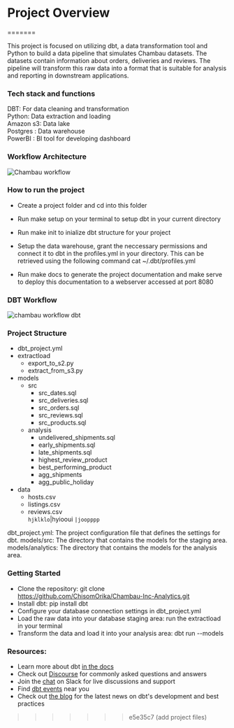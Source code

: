 # Project Overview
=======

This project is focused on utilizing dbt, a data transformation tool and Python to build a data pipeline that simulates Chambau datasets. The datasets contain information about orders, deliveries and reviews. The pipeline will transform this raw data into a format that is suitable for analysis and reporting in downstream applications. 

### Tech stack and functions

DBT: For data cleaning and transformation <br>
Python: Data extraction and loading <br>
Amazon s3: Data lake <br>
Postgres : Data warehouse <br>
PowerBI : BI tool for developing dashboard <br>

### Workflow Architecture


![Chambau workflow](https://user-images.githubusercontent.com/90322381/231427074-8120f8b7-4909-4c77-bd4d-2f70e00c5bc5.png)

### How to run the project
* Create a project folder and cd into this folder

* Run make setup on your terminal to setup dbt in your current directory

* Run make init to inialize dbt structure for your project

* Setup the data warehouse, grant the neccessary permissions and connect it to dbt in the profiles.yml in your directory. This can be retrieved using the following command cat ~/.dbt/profiles.yml

* Run make docs to generate the project documentation and make serve to deploy this documentation to a webserver accessed at port 8080


### DBT Workflow

![chambau workflow dbt](https://user-images.githubusercontent.com/90322381/231587860-aa5b2a42-0fe0-4551-812f-47caa667ccc0.png)


### Project Structure

- dbt_project.yml
- extractload
  - export_to_s2.py
  - extract_from_s3.py
- models
  - src
    - src_dates.sql
    - src_deliveries.sql
    - src_orders.sql
    - src_reviews.sql
    - src_products.sql
  - analysis
    - undelivered_shipments.sql
    - early_shipments.sql
    - late_shipments.sql
    - highest_review_product
    - best_performing_product
    - agg_shipments
    - agg_public_holiday
- data
  - hosts.csv
  - listings.csv
  - reviews.csv <br>
`
hjklklo
`|hyiooui
`|joopppp
`

dbt_project.yml: The project configuration file that defines the settings for dbt.
models/src: The directory that contains the models for the staging area.
models/analytics: The directory that contains the models for the analysis area.


### Getting Started
* Clone the repository: git clone https://github.com/ChisomOrika/Chambau-Inc-Analytics.git
* Install dbt: pip install dbt
* Configure your database connection settings in dbt_project.yml
* Load the raw data into your database staging area: run the extractload in your terminal
* Transform the data and load it into your analysis area: dbt run --models


### Resources:
- Learn more about dbt [in the docs](https://docs.getdbt.com/docs/introduction)
- Check out [Discourse](https://discourse.getdbt.com/) for commonly asked questions and answers
- Join the [chat](https://community.getdbt.com/) on Slack for live discussions and support
- Find [dbt events](https://events.getdbt.com) near you
- Check out [the blog](https://blog.getdbt.com/) for the latest news on dbt's development and best practices
>>>>>>> e5e35c7 (add project files)
